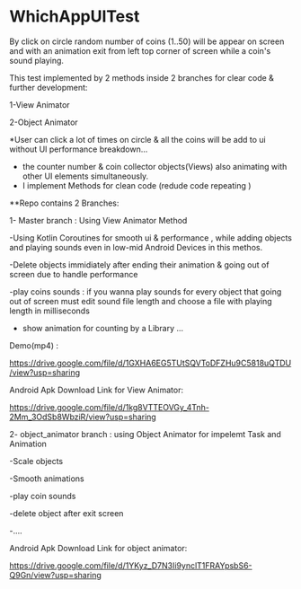 # WhichAppUITest
By click on circle random number of coins (1..50) will be appear on screen and with an animation exit from left top corner of screen while a coin's sound playing.

 This test implemented by 2 methods inside 2 branches for clear code & further development:
 
 1-View Animator
 
 2-Object Animator
 
 
 *User can click a lot of times on circle & all the coins will be add to ui without UI performance breakdown...
 * the counter number & coin collector objects(Views) also animating with other UI elements simultaneously.
 * I implement Methods for  clean code (redude code repeating )
 
 **Repo contains 2 Branches:
 
 1- Master branch : Using View Animator Method
 
 -Using Kotlin Coroutines for smooth ui & performance , while adding objects and playing sounds even in low-mid Android Devices in this methos.
 
 -Delete objects immidiately after ending their animation & going out of screen due to handle performance
 
 -play coins sounds : if you wanna play sounds for every object that going out of screen must edit sound file length and choose a file with playing length in  milliseconds
 
 - show animation for counting by a Library
 ...
 
 Demo(mp4) :
 
 https://drive.google.com/file/d/1GXHA6EG5TUtSQVToDFZHu9C5818uQTDU/view?usp=sharing
 
 Android Apk Download Link for View Animator:
 
 https://drive.google.com/file/d/1kg8VTTEOVGy_4Tnh-2Mm_3OdSb8WbziR/view?usp=sharing
 
 2- object_animator branch :
 using Object Animator for impelemt Task and Animation
 
 -Scale objects
 
 -Smooth animations
 
 -play coin sounds
 
 -delete object after exit screen
 
 -....
 
  Android Apk Download Link for object animator:
  
https://drive.google.com/file/d/1YKyz_D7N3Ii9ynclT1FRAYpsbS6-Q9Gn/view?usp=sharing
 
 
